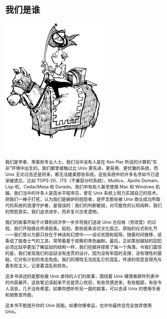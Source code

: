 # 我们是谁


![](../.gitbook/assets/who.png)

我们是学者、黑客和专业人士。我们当中没有人是在 Ken Pier 所说的计算机“东非”环境中出生的。我们都曾接触过比 Unix 更先进、更易用、更优雅的系统，而 Unix 无论过去还是将来，都无法媲美那些系统。这些系统中的许多名字如今已逐渐被遗忘，比如 TOPS-20、ITS（不兼容分时系统）、Multics、Apollo Domain、Lisp 机、Cedar/Mesa 和 Dorado。我们中有些人甚至使用 Mac 和 Windows 机器。我们当中的许多人是高水平程序员，曾在 Unix 系统上努力实践自己的技术。把我们一棒子打死，认为我们是嫉妒的抱怨者，是怀念那些被 Unix 商业成功所取代的系统的浪漫守护者，是错误的：我们的判断敏锐，对可能性的认知纯粹，我们的愤怒真实。我们追求进步，而非复兴古老遗物。

我们的故事开始于计算机经济学一步步将我们送进 Unix 古拉格（劳改营）的过程。我们开始彼此传递纸条。起初，那些纸条谈论文化孤立、原始的仪式和礼节——我们曾以为那只存在于神话和幻想中——谈论贫困和屈辱。随着时间推移，纸条成了振奋士气的工具，常带着基于观察的黑色幽默。最后，正如策划越狱的囚犯必须比狱卒更加了解监狱的结构一样，我们挖掘并探索了每一个角落。令我们震惊的是，我们发现我们的监狱没有连贯的设计。因为没有牢固的支撑，没有理性的基础，它对有计划的攻击免疫。我们的理性无法扰乱它的混乱，传递的信息变得充斥着失败主义，记录着混乱和损失。

这本书讲述的是那些被 Unix 虐待的人们的故事，围绕着 Unix 痛恨者邮件列表中的内容展开。这些笔记读起来不总是赏心悦目，有些灵感迸发，有些粗鄙，有些令人沮丧，几乎没有希望。如果你想听听另一面的故事，可以去读 Unix 的使用手册和销售宣传册。

这本书不能提升你的 Unix 技能。如果你够幸运，也许你最终会完全放弃使用 Unix。
